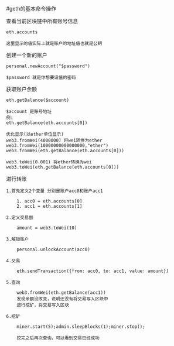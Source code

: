 #geth的基本命令操作

查看当前区块链中所有账号信息

	eth.accounts
	
	这里显示的值实际上就是账户的地址值也就是公钥

创建一个新的账户

	personal.newAccount("$password")
	
	$password 就是你想要设值的密码

获取账户余额

	eth.getBalance($account)

	$account 是账号地址
	例:
	eth.getBalance(eth.accounts[0])

	优化显示(以ether单位显示)
	web3.fromWei(4000000) 将wei转换为ether
	web3.fromWei(10000000000000000,"ether")
	web3.fromWei(eth.getBalance(eth.accounts[0]))

	web3.toWei(0.001) 将ether转换为wei
	web3.toWei(eth.getBalance(eth.accounts[0]))

进行转账

	1.首先定义2个变量 分别是账户acc0和账户acc1

		1. acc0 = eth.accounts[0]
		2. acc1 = eth.accounts[1]
	
	2.定义交易额

		amount = web3.toWei(10)

	3.解锁账户

		personal.unlockAccount(acc0)
	
	4.交易

		eth.sendTransaction({from: acc0, to: acc1, value: amount})
	
	5.查询
		
		web3.fromWei(eth.getBalance(acc1))
		发现余额没改变，说明还没有将交易写入区块中
		进行挖矿，将交易写入区块

	6.挖矿

		miner.start(5);admin.sleepBlocks(1);miner.stop();

		挖完之后再次查询，可以看到交易已经成功
		
	


	
	